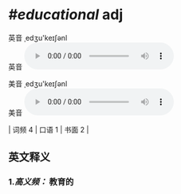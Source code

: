 # ***\#educational*** adj
英音 ˌedʒu'keɪʃənl  
英音
<audio src="./media/educational-B.aac" controls="controls"></audio>

美音 ˌedʒu'keɪʃənl  
美音
<audio src="./media/educational.aac" controls="controls"></audio>



| 词频 4 | 口语 1 | 书面 2 |  

英文释义
---
### 1.*高义频：* **教育的**  



